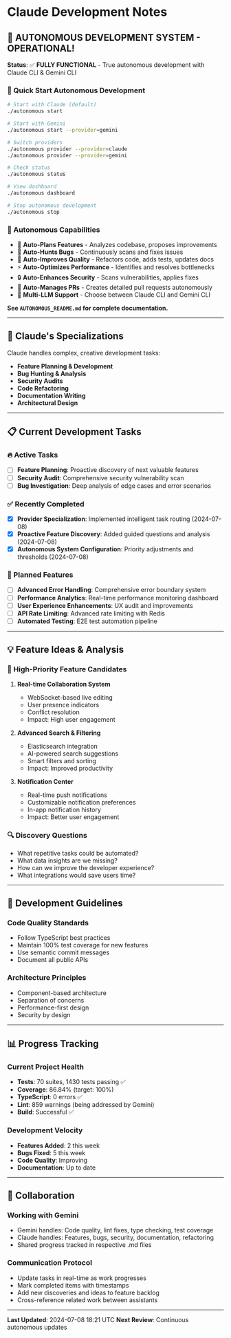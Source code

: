 # Claude Development Notes

## 🤖 AUTONOMOUS DEVELOPMENT SYSTEM - OPERATIONAL!

**Status**: ✅ **FULLY FUNCTIONAL** - True autonomous development with Claude CLI & Gemini CLI

### 🚀 Quick Start Autonomous Development
```bash
# Start with Claude (default)
./autonomous start

# Start with Gemini
./autonomous start --provider=gemini

# Switch providers
./autonomous provider --provider=claude
./autonomous provider --provider=gemini

# Check status
./autonomous status

# View dashboard
./autonomous dashboard

# Stop autonomous development
./autonomous stop
```

### 🎯 Autonomous Capabilities
- 🧠 **Auto-Plans Features** - Analyzes codebase, proposes improvements
- 🐛 **Auto-Hunts Bugs** - Continuously scans and fixes issues  
- 🔧 **Auto-Improves Quality** - Refactors code, adds tests, updates docs
- ⚡ **Auto-Optimizes Performance** - Identifies and resolves bottlenecks
- 🔒 **Auto-Enhances Security** - Scans vulnerabilities, applies fixes
- 🔀 **Auto-Manages PRs** - Creates detailed pull requests autonomously
- 🤖 **Multi-LLM Support** - Choose between Claude CLI and Gemini CLI

**See `AUTONOMOUS_README.md` for complete documentation.**

---

## 🎯 Claude's Specializations
Claude handles complex, creative development tasks:
- **Feature Planning & Development**
- **Bug Hunting & Analysis** 
- **Security Audits**
- **Code Refactoring**
- **Documentation Writing**
- **Architectural Design**

---

## 📋 Current Development Tasks

### 🔥 Active Tasks
- [ ] **Feature Planning**: Proactive discovery of next valuable features
- [ ] **Security Audit**: Comprehensive security vulnerability scan
- [ ] **Bug Investigation**: Deep analysis of edge cases and error scenarios

### ✅ Recently Completed
- [x] **Provider Specialization**: Implemented intelligent task routing (2024-07-08)
- [x] **Proactive Feature Discovery**: Added guided questions and analysis (2024-07-08)
- [x] **Autonomous System Configuration**: Priority adjustments and thresholds (2024-07-08)

### 📅 Planned Features
- [ ] **Advanced Error Handling**: Comprehensive error boundary system
- [ ] **Performance Analytics**: Real-time performance monitoring dashboard
- [ ] **User Experience Enhancements**: UX audit and improvements
- [ ] **API Rate Limiting**: Advanced rate limiting with Redis
- [ ] **Automated Testing**: E2E test automation pipeline

---

## 💡 Feature Ideas & Analysis

### 🎯 High-Priority Feature Candidates
1. **Real-time Collaboration System**
   - WebSocket-based live editing
   - User presence indicators
   - Conflict resolution
   - Impact: High user engagement

2. **Advanced Search & Filtering**
   - Elasticsearch integration
   - AI-powered search suggestions
   - Smart filters and sorting
   - Impact: Improved productivity

3. **Notification Center**
   - Real-time push notifications
   - Customizable notification preferences
   - In-app notification history
   - Impact: Better user engagement

### 🔍 Discovery Questions
- What repetitive tasks could be automated?
- What data insights are we missing?
- How can we improve the developer experience?
- What integrations would save users time?

---

## 🎨 Development Guidelines

### Code Quality Standards
- Follow TypeScript best practices
- Maintain 100% test coverage for new features
- Use semantic commit messages
- Document all public APIs

### Architecture Principles
- Component-based architecture
- Separation of concerns
- Performance-first design
- Security by design

---

## 📊 Progress Tracking

### Current Project Health
- **Tests**: 70 suites, 1430 tests passing ✅
- **Coverage**: 86.84% (target: 100%)
- **TypeScript**: 0 errors ✅
- **Lint**: 859 warnings (being addressed by Gemini)
- **Build**: Successful ✅

### Development Velocity
- **Features Added**: 2 this week
- **Bugs Fixed**: 5 this week  
- **Code Quality**: Improving
- **Documentation**: Up to date

---

## 🔗 Collaboration

### Working with Gemini
- Gemini handles: Code quality, lint fixes, type checking, test coverage
- Claude handles: Features, bugs, security, documentation, refactoring
- Shared progress tracked in respective .md files

### Communication Protocol
- Update tasks in real-time as work progresses
- Mark completed items with timestamps
- Add new discoveries and ideas to feature backlog
- Cross-reference related work between assistants

---

**Last Updated**: 2024-07-08 18:21 UTC
**Next Review**: Continuous autonomous updates